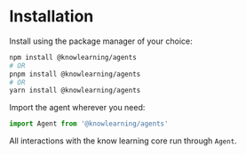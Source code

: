 # Installation

Install using the package manager of your choice:

```sh
npm install @knowlearning/agents
# OR
pnpm install @knowlearning/agents
# OR
yarn install @knowlearning/agents
```

Import the agent wherever you need:

```js
import Agent from '@knowlearning/agents'
```

All interactions with the know learning core run through ```Agent```.
